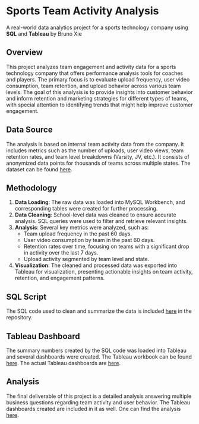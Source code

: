 # Sports Team Activity Analysis
A real-world data analytics project for a sports technology company using __SQL__ and __Tableau__ by Bruno Xie

## Overview
This project analyzes team engagement and activity data for a sports technology company that offers performance analysis tools for coaches and players. The primary focus is to evaluate upload frequency, user video consumption, team retention, and upload behavior across various team levels. The goal of this analysis is to provide insights into customer behavior and inform retention and marketing strategies for different types of teams, with special attention to identifying trends that might help improve customer engagement.

## Data Source
The analysis is based on internal team activity data from the company. It includes metrics such as the number of uploads, user video views, team retention rates, and team level breakdowns (Varsity, JV, etc.). It consists of anonymized data points for thousands of teams across multiple states. The dataset can be found [here](Data/team_activity.csv).

## Methodology
1. **Data Loading**: The raw data was loaded into MySQL Workbench, and corresponding tables were created for further processing.
2. **Data Cleaning**: School-level data was cleaned to ensure accurate analysis. SQL queries were used to filter and retrieve relevant insights.
3. **Analysis**: Several key metrics were analyzed, such as:
   - Team upload frequency in the past 60 days.
   - User video consumption by team in the past 60 days.
   - Retention rates over time, focusing on teams with a significant drop in activity over the last 7 days.
   - Upload activity segmented by team level and state.
4. **Visualization**: The cleaned and processed data was exported into Tableau for visualization, presenting actionable insights on team activity, retention, and engagement patterns.

## SQL Script
The SQL code used to clean and summarize the data is included [here](Code.sql) in the repository. 

## Tableau Dashboard
The summary numbers created by the SQL code was loaded into Tableau and several dashboards were created. The Tableau workbook can be found [here](Dashboard.twb). The actual Tableau dashboards are [here](Dashboards).

## Analysis
The final deliverable of this project is a detailed analysis answering multiple business questions regarding team activity and user behavior. The Tableau dashboards created are included in it as well. One can find the analysis [here](Analysis%20Summary.pdf).
